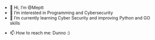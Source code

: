 - 👋 Hi, I’m @Meptt
- 👀 I’m interested in Programming and Cybersecurity
- 🌱 I’m currently learning Cyber Security and improving Python and GO skills
<!-- - 💞️ I’m looking to collaborate on ... -->
- 📫 How to reach me: Dunno :)
<!---
Meptt/Meptt is a ✨ special ✨ repository because its `README.md` (this file) appears on your GitHub profile.
You can click the Preview link to take a look at your changes.
--->
